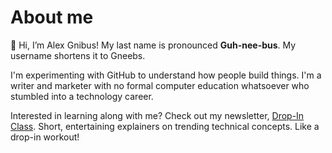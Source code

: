 # About me
👋 Hi, I’m Alex Gnibus! My last name is pronounced **Guh-nee-bus**. My username shortens it to Gneebs.

I'm experimenting with GitHub to understand how people build things. I'm a writer and marketer with no formal computer education whatsoever who stumbled into a technology career.

Interested in learning along with me? Check out my newsletter, [Drop-In Class](https://www.linkedin.com/newsletters/7162099914968158208/).
Short, entertaining explainers on trending technical concepts. Like a drop-in workout!

<!---
gneebs/gneebs is a ✨ special ✨ repository because its `README.md` (this file) appears on your GitHub profile.
You can click the Preview link to take a look at your changes.
--->

